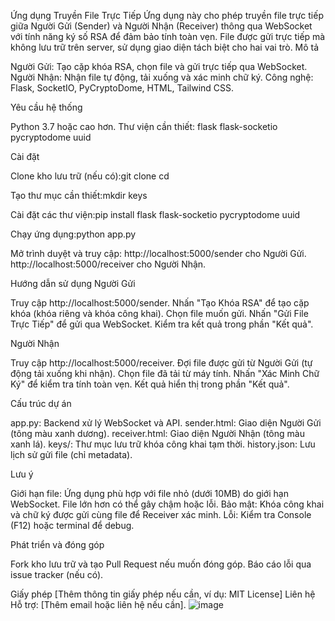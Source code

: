 Ứng dụng Truyền File Trực Tiếp
Ứng dụng này cho phép truyền file trực tiếp giữa Người Gửi (Sender) và Người Nhận (Receiver) thông qua WebSocket với tính năng ký số RSA để đảm bảo tính toàn vẹn. File được gửi trực tiếp mà không lưu trữ trên server, sử dụng giao diện tách biệt cho hai vai trò.
Mô tả

Người Gửi: Tạo cặp khóa RSA, chọn file và gửi trực tiếp qua WebSocket.
Người Nhận: Nhận file tự động, tải xuống và xác minh chữ ký.
Công nghệ: Flask, SocketIO, PyCryptoDome, HTML, Tailwind CSS.

Yêu cầu hệ thống

Python 3.7 hoặc cao hơn.
Thư viện cần thiết:
flask
flask-socketio
pycryptodome
uuid



Cài đặt

Clone kho lưu trữ (nếu có):git clone <repository-url>
cd <repository-folder>


Tạo thư mục cần thiết:mkdir keys


Cài đặt các thư viện:pip install flask flask-socketio pycryptodome uuid


Chạy ứng dụng:python app.py


Mở trình duyệt và truy cập:
http://localhost:5000/sender cho Người Gửi.
http://localhost:5000/receiver cho Người Nhận.





Hướng dẫn sử dụng
Người Gửi

Truy cập http://localhost:5000/sender.
Nhấn "Tạo Khóa RSA" để tạo cặp khóa (khóa riêng và khóa công khai).
Chọn file muốn gửi.
Nhấn "Gửi File Trực Tiếp" để gửi qua WebSocket.
Kiểm tra kết quả trong phần "Kết quả".

Người Nhận

Truy cập http://localhost:5000/receiver.
Đợi file được gửi từ Người Gửi (tự động tải xuống khi nhận).
Chọn file đã tải từ máy tính.
Nhấn "Xác Minh Chữ Ký" để kiểm tra tính toàn vẹn.
Kết quả hiển thị trong phần "Kết quả".

Cấu trúc dự án

app.py: Backend xử lý WebSocket và API.
sender.html: Giao diện Người Gửi (tông màu xanh dương).
receiver.html: Giao diện Người Nhận (tông màu xanh lá).
keys/: Thư mục lưu trữ khóa công khai tạm thời.
history.json: Lưu lịch sử gửi file (chỉ metadata).

Lưu ý

Giới hạn file: Ứng dụng phù hợp với file nhỏ (dưới 10MB) do giới hạn WebSocket. File lớn hơn có thể gây chậm hoặc lỗi.
Bảo mật: Khóa công khai và chữ ký được gửi cùng file để Receiver xác minh.
Lỗi: Kiểm tra Console (F12) hoặc terminal để debug.

Phát triển và đóng góp

Fork kho lưu trữ và tạo Pull Request nếu muốn đóng góp.
Báo cáo lỗi qua issue tracker (nếu có).

Giấy phép
[Thêm thông tin giấy phép nếu cần, ví dụ: MIT License]
Liên hệ
Hỗ trợ: [Thêm email hoặc liên hệ nếu cần].
![image](https://github.com/user-attachments/assets/6f877485-0b37-4dd0-936c-bebd8ad6ebb1)

